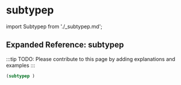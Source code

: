 # subtypep

import Subtypep from './_subtypep.md';

<Subtypep />

## Expanded Reference: subtypep

:::tip
TODO: Please contribute to this page by adding explanations and examples
:::

```lisp
(subtypep )
```
